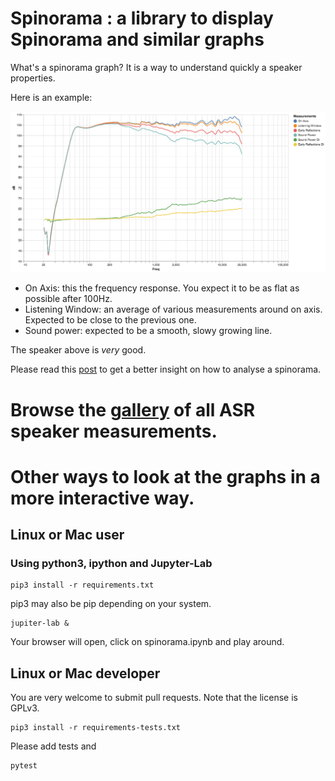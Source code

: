 # Spinorama : a library to display Spinorama and similar graphs

What's a spinorama graph? It is a way to understand quickly a speaker properties.

Here is an example:

![image](https://github.com/pierreaubert/spinorama/blob/master/docs/Neumann%20KH%2080/CEA2034.png)

- On Axis: this the frequency response. You expect it to be as flat as possible after 100Hz.
- Listening Window: an average of various measurements around on axis. Expected to be close to the previous one.
- Sound power: expected to be a smooth, slowy growing line.

The speaker above is *very* good.

Please read this [post](https://www.audiosciencereview.com/forum/index.php?threads/jbl-305p-mkii-and-control-1-pro-monitors-review.10811/) 
to get a better insight on how to analyse a spinorama.

# Browse the [gallery](https://pierreaubert.github.com/spinorama) of all ASR speaker measurements.

# Other ways to look at the graphs in a more interactive way.

## Linux or Mac user

### Using python3, ipython and Jupyter-Lab

```
pip3 install -r requirements.txt 
```
pip3 may also be pip depending on your system.

```
jupiter-lab &
```

Your browser will open, click on spinorama.ipynb and play around.

## Linux or Mac developer

You are very welcome to submit pull requests. Note that the license is GPLv3.

```
pip3 install -r requirements-tests.txt 
```

Please add tests and
```
pytest
```

